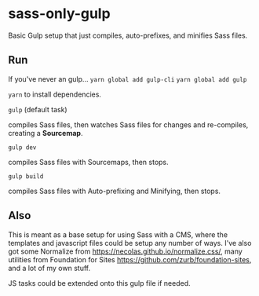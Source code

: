 # sass-only-gulp
Basic Gulp setup that just compiles, auto-prefixes, and minifies Sass files.

## Run

If you've never an gulp...
`yarn global add gulp-cli`
`yarn global add gulp`

`yarn` to install dependencies.

`gulp` (default task)

compiles Sass files, then watches Sass files for changes and re-compiles, creating a __Sourcemap__.

`gulp dev`

compiles Sass files with Sourcemaps, then stops.

`gulp build`

compiles Sass files with Auto-prefixing and Minifying, then stops.


## Also

This is meant as a base setup for using Sass with a CMS, where the templates and javascript files could be setup any number of ways.
I've also got some Normalize from https://necolas.github.io/normalize.css/,
many utilities from Foundation for Sites https://github.com/zurb/foundation-sites,
and a lot of my own stuff.

JS tasks could be extended onto this gulp file if needed.
